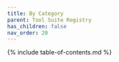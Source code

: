 ```yaml
---
title: By Category
parent: Tool Suite Registry
has_children: false
nav_order: 20
---
```


{% include table-of-contents.md %}
